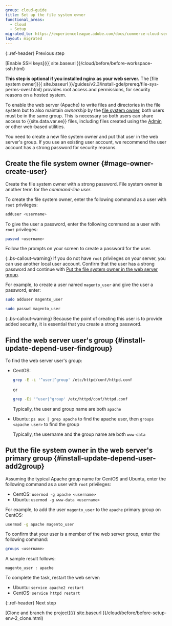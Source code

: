 ```yaml
---
group: cloud-guide
title: Set up the file system owner
functional_areas:
  - Cloud
  - Setup
migrated_to: https://experienceleague.adobe.com/docs/commerce-cloud-service/user-guide/dev-tools/cloud-cli.html
layout: migrated
---
```


{:.ref-header}
Previous step

[Enable SSH keys]({{ site.baseurl }}/cloud/before/before-workspace-ssh.html)

**This step is optional if you installed nginx as your web server.** The [file system owner]({{ site.baseurl }}/guides/v2.3/install-gde/prereq/file-sys-perms-over.html) provides root access and permissions, for security reasons on a hosted system.

To enable the web server (Apache) to write files and directories in the file system but to also maintain *ownership* by the [file system owner](https://glossary.magento.com/magento-file-system-owner), both users must be in the same group. This is necessary so both users can share access to {{site.data.var.ee}} files, including files created using the [Admin](https://glossary.magento.com/magento-admin) or other web-based utilities.

You need to create a new file system owner and put that user in the web server's group. If you use an existing user account, we recommend the user account has a strong password for security reasons.

## Create the file system owner {#mage-owner-create-user}

Create the file system owner with a strong password. File system owner is another term for the *command-line user*.

To create the file system owner, enter the following command as a user with `root` privileges:

```bash
adduser <username>
```

To give the user a password, enter the following command as a user with `root` privileges:

```bash
passwd <username>
```

Follow the prompts on your screen to create a password for the user.

{:.bs-callout-warning}
If you do not have `root` privileges on your server, you can use another local user account. Confirm that the user has a strong password and continue with [Put the file system owner in the web server group](#install-update-depend-user-add2group).

For example, to create a user named `magento_user` and give the user a password, enter:

```bash
sudo adduser magento_user
```

```bash
sudo passwd magento_user
```

{:.bs-callout-warning}
Because the point of creating this user is to provide added security, it is essential that you create a strong password.

## Find the web server user's group {#install-update-depend-user-findgroup}

To find the web server user's group:

*  CentOS:

   ```bash
   grep -E -i '^user|^group' /etc/httpd/conf/httpd.conf
   ```

   or

   ```bash
   grep -Ei '^user|^group' /etc/httpd/conf/httpd.conf
   ```

   Typically, the user and group name are both `apache`

*  Ubuntu: `ps aux | grep apache` to find the apache user, then `groups <apache user>` to find the group

   Typically, the username and the group name are both `www-data`

## Put the file system owner in the web server's primary group {#install-update-depend-user-add2group}

Assuming the typical Apache group name for CentOS and Ubuntu, enter the following command as a user with `root` privileges:

*  CentOS: `usermod -g apache <username>`
*  Ubuntu: `usermod -g www-data <username>`

For example, to add the user `magento_user` to the `apache` primary group on CentOS:

```bash
usermod -g apache magento_user
```

To confirm that your user is a member of the web server group, enter the following command:

```bash
groups <username>
```

A sample result follows:

```terminal
magento_user : apache
```

To complete the task, restart the web server:

*  Ubuntu: `service apache2 restart`
*  CentOS: `service httpd restart`

{:.ref-header}
Next step

[Clone and branch the project]({{ site.baseurl }}/cloud/before/before-setup-env-2_clone.html)
